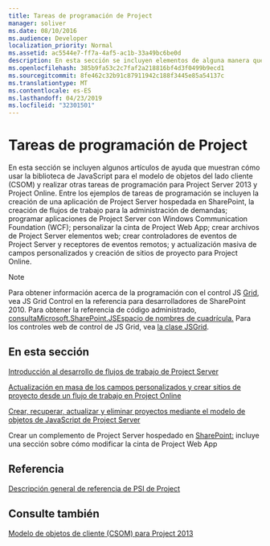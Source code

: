 ```yaml
---
title: Tareas de programación de Project
manager: soliver
ms.date: 08/10/2016
ms.audience: Developer
localization_priority: Normal
ms.assetid: ac5544e7-ff7a-4af5-ac1b-33a49bc6be0d
description: En esta sección se incluyen elementos de alguna manera que muestran cómo usar la biblioteca de JavaScript para el modelo de objetos del lado cliente (CSOM) y realizar otras tareas de programación para Project Server 2013 y Project Online. Entre los ejemplos de tareas de programación se incluyen la creación de una aplicación de Project Server hospedada en SharePoint, la creación de flujos de trabajo para la administración de demandas; programar aplicaciones de Project Server con Windows Communication Foundation (WCF); personalizar la cinta de Project Web App; crear archivos de Project Server elementos web; crear controladores de eventos de Project Server y receptores de eventos remotos; y actualización masiva de campos personalizados y creación de sitios de proyecto para Project Online.
ms.openlocfilehash: 385b9fa53c2c7faf2a218816bf4d3f0499b9ecd1
ms.sourcegitcommit: 8fe462c32b91c87911942c188f3445e85a54137c
ms.translationtype: MT
ms.contentlocale: es-ES
ms.lasthandoff: 04/23/2019
ms.locfileid: "32301501"
---
```

# <a name="project-programming-tasks"></a>Tareas de programación de Project

En esta sección se incluyen algunos artículos de ayuda que muestran cómo usar la biblioteca de JavaScript para el modelo de objetos del lado cliente (CSOM) y realizar otras tareas de programación para Project Server 2013 y Project Online. Entre los ejemplos de tareas de programación se incluyen la creación de una aplicación de Project Server hospedada en SharePoint, la creación de flujos de trabajo para la administración de demandas; programar aplicaciones de Project Server con Windows Communication Foundation (WCF); personalizar la cinta de Project Web App; crear archivos de Project Server elementos web; crear controladores de eventos de Project Server y receptores de eventos remotos; y actualización masiva de campos personalizados y creación de sitios de proyecto para Project Online.
  
> [!NOTE]
> Para obtener información acerca de la programación con el control JS [Grid,](https://msdn.microsoft.com/library/ee535898%28office.14%29.aspx) vea JS Grid Control en la referencia para desarrolladores de SharePoint 2010. Para obtener la referencia de código administrado, [consultaMicrosoft.SharePoint.JSEspacio de nombres de cuadrícula.](https://msdn.microsoft.com/library/microsoft.sharepoint.jsgrid%28Office.15%29.aspx) Para los controles web de control de JS Grid, vea [la clase JSGrid](https://msdn.microsoft.com/library/microsoft.sharepoint.webcontrols.jsgrid%28Office.15%29.aspx). 
  
## <a name="in-this-section"></a>En esta sección

[Introducción al desarrollo de flujos de trabajo de Project Server](getting-started-developing-project-server-workflows.md)
  
[Actualización en masa de los campos personalizados y crear sitios de proyecto desde un flujo de trabajo en Project Online](bulk-update-custom-fields-and-create-project-sites-from-workflow-in-project.md)
  
[Crear, recuperar, actualizar y eliminar proyectos mediante el modelo de objetos de JavaScript de Project Server](create-retrieve-update-delete-projects-using-project-server-javascript.md)
  
Crear un complemento de Project Server hospedado en [SharePoint:](create-a-sharepoint-hosted-project-server-add-in.md) incluye una sección sobre cómo modificar la cinta de Project Web App 
  
## <a name="reference"></a>Referencia

[Descripción general de referencia de PSI de Project](project-psi-reference-overview.md)
  
## <a name="see-also"></a>Consulte también



[Modelo de objetos de cliente (CSOM) para Project 2013](client-side-object-model-csom-for-project-2013.md)

